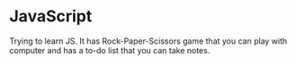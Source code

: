 # JavaScript
Trying to learn JS. It has Rock-Paper-Scissors game that you can play with computer and has a to-do list that you can take notes.
